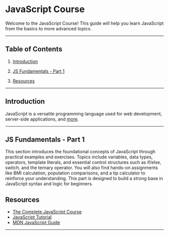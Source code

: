 # JavaScript Course

Welcome to the JavaScript Course! This guide will help you learn JavaScript from the basics to more advanced topics.

---

## Table of Contents

1. [Introduction](#introduction)

1. [JS Fundamentals - Part 1](#fundamentals-part-1)

1. [Resources](#resources)

---

## Introduction

JavaScript is a versatile programming language used for web development, server-side applications, and [more](/00-Introduction/Intro.md).

---

## JS Fundamentals - Part 1

This section introduces the foundational concepts of JavaScript through practical examples and exercises. Topics include variables, data types, operators, template literals, and essential control structures such as if/else, switch, and the ternary operator. You will also find hands-on assignments like BMI calculation, population comparisons, and a tip calculator to reinforce your understanding. This part is designed to build a strong base in JavaScript syntax and logic for beginners.

## Resources

- [The Complete JavaScript Course](https://www.udemy.com/course/the-complete-javascript-course/?kw=the+complete+ja&src=sac&couponCode=CP130525BRGB)
- [JavaScript Tutorial](https://www.w3schools.com/Js/)
- [MDN JavaScript Guide](https://developer.mozilla.org/en-US/docs/Web/JavaScript/Guide)

---
